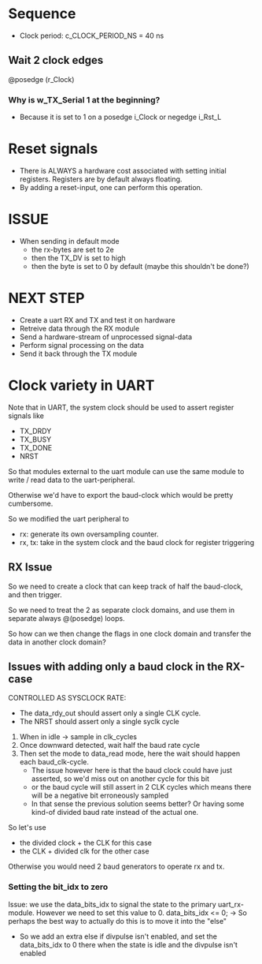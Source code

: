 # Sequence
- Clock period: c_CLOCK_PERIOD_NS = 40 ns

## Wait 2 clock edges 
@posedge (r_Clock)

### Why is w_TX_Serial 1 at the beginning?
- Because it is set to 1 on a posedge i_Clock or negedge i_Rst_L


# Reset signals
- There is ALWAYS a hardware cost associated with setting initial registers. Registers are by default always floating.
- By adding a reset-input, one can perform this operation.


# ISSUE
- When sending in default mode
    - the rx-bytes are set to 2e
    - then the TX_DV is set to high
    - then the byte is set to 0 by default (maybe this shouldn't be done?)

# NEXT STEP
- Create a uart RX and TX and test it on hardware
- Retreive data through the RX module
- Send a hardware-stream of unprocessed signal-data
- Perform signal processing on the data
- Send it back through the TX module

# Clock variety in UART
Note that in UART, the system clock should be used to assert register signals like
 - TX_DRDY
 - TX_BUSY
 - TX_DONE
 - NRST

 So that modules external to the uart module can use the same module to write / read data to the uart-peripheral.

 Otherwise we'd have to export the baud-clock which would be pretty cumbersome.

 So we modified the uart peripheral to 
- rx: generate its own oversampling counter.
- rx, tx: take in the system clock and the baud clock for register triggering

## RX Issue
So we need to create a clock that can keep track of half the baud-clock, and then trigger.

So we need to treat the 2 as separate clock domains, and use them in separate always @(posedge) loops.

So how can we then change the flags in one clock domain and transfer the data in another clock domain?

## Issues with adding only a baud clock in the RX-case
CONTROLLED AS SYSCLOCK RATE:
- The data_rdy_out should assert only a single CLK cycle.
- The NRST should assert only a single syclk cycle

1. When in idle -> sample in clk_cycles
2. Once downward detected, wait half the baud rate cycle
3. Then set the mode to data_read mode, here the wait should happen each baud_clk-cycle.
    - The issue however here is that the baud clock could have just asserted, so we'd miss out on another cycle for this bit
    - or the baud cycle will still assert in 2 CLK cycles which means there will be a negative bit erroneously sampled
    - In that sense the previous solution seems better? Or having some kind-of divided baud rate instead of the actual one.

So let's use 
- the divided clock + the CLK for this case
- the CLK + divided clk for the other case

Otherwise you would need 2 baud generators to operate rx and tx.

### Setting the bit_idx to zero
Issue: we use the data_bits_idx to signal the state to the primary uart_rx-module.
However we need to set this value to 0.
data_bits_idx <= 0;
-> So perhaps the best way to actually do this is to move it into the "else"
- So we add an extra else if divpulse isn't enabled, and set the data_bits_idx to 0 there when the state is idle and the divpulse isn't enabled